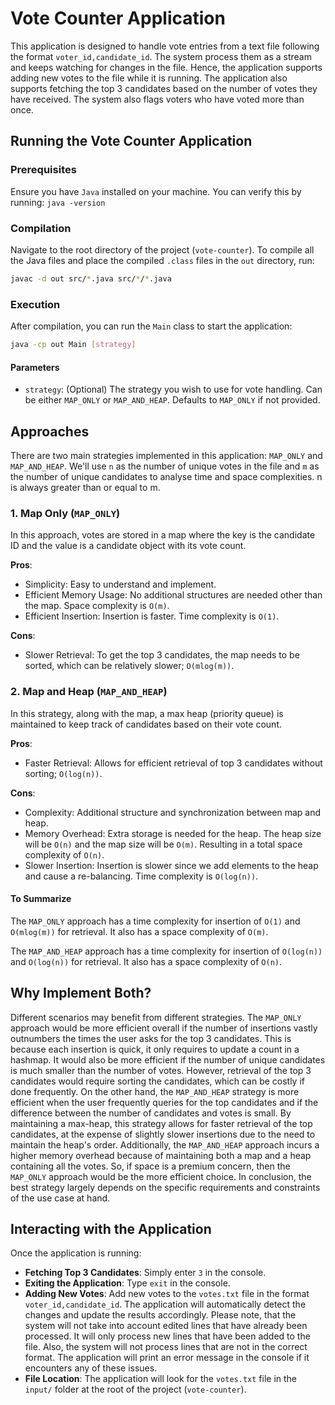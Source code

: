 # Vote Counter Application

This application is designed to handle vote entries from a text file following the format ```voter_id,candidate_id```. The system process them as a stream and keeps watching for changes in the file. Hence, the application supports adding new votes to the file while it is running. The application also supports fetching the top 3 candidates based on the number of votes they have received. The system also flags voters who have voted more than once.

## Running the Vote Counter Application

### Prerequisites

Ensure you have `Java` installed on your machine. You can verify this by running: ```java -version```

### Compilation

Navigate to the root directory of the project (`vote-counter`). To compile all the Java files and place the compiled `.class` files in the `out` directory, run:

``` bash
javac -d out src/*.java src/*/*.java
```

### Execution

After compilation, you can run the `Main` class to start the application:

```bash
java -cp out Main [strategy]
```

#### Parameters

- `strategy`: (Optional) The strategy you wish to use for vote handling. Can be either `MAP_ONLY` or `MAP_AND_HEAP`. Defaults to `MAP_ONLY` if not provided.

## Approaches

There are two main strategies implemented in this application: `MAP_ONLY` and `MAP_AND_HEAP`. We'll use `n` as the number of unique votes in the file and `m` as the number of unique candidates to analyse time and space complexities. n is always greater than or equal to m.

### 1. Map Only (`MAP_ONLY`)

In this approach, votes are stored in a map where the key is the candidate ID and the value is a candidate object with its vote count.

**Pros**:

- Simplicity: Easy to understand and implement.
- Efficient Memory Usage: No additional structures are needed other than the map. Space complexity is `O(m)`.
- Efficient Insertion: Insertion is faster. Time complexity is `O(1)`.

**Cons**:

- Slower Retrieval: To get the top 3 candidates, the map needs to be sorted, which can be relatively slower; `O(mlog(m))`.

### 2. Map and Heap (`MAP_AND_HEAP`)

In this strategy, along with the map, a max heap (priority queue) is maintained to keep track of candidates based on their vote count.

**Pros**:

- Faster Retrieval: Allows for efficient retrieval of top 3 candidates without sorting; `O(log(n))`.
  
**Cons**:

- Complexity: Additional structure and synchronization between map and heap.
- Memory Overhead: Extra storage is needed for the heap. The heap size will be `O(n)` and the map size will be `O(m)`. Resulting in a total space complexity of `O(n)`.
- Slower Insertion: Insertion is slower since we add elements to the heap and cause a re-balancing. Time complexity is `O(log(n))`.

#### To Summarize

The `MAP_ONLY` approach has a time complexity for insertion of `O(1)` and `O(mlog(m))` for retrieval. It also has a space complexity of `O(m)`.

The `MAP_AND_HEAP` approach has a time complexity for insertion of `O(log(n))` and `O(log(n))` for retrieval. It also has a space complexity of `O(n)`.

## Why Implement Both?

Different scenarios may benefit from different strategies. The `MAP_ONLY` approach would be more efficient overall if the number of insertions vastly outnumbers the times the user asks for the top 3 candidates. This is because each insertion is quick, it only requires to update a count in a hashmap. It would also be more efficient if the number of unique candidates is much smaller than the number of votes. However, retrieval of the top 3 candidates would require sorting the candidates, which can be costly if done frequently. On the other hand, the `MAP_AND_HEAP` strategy is more efficient when the user frequently queries for the top candidates and if the difference between the number of candidates and votes is small. By maintaining a max-heap, this strategy allows for faster retrieval of the top candidates, at the expense of slightly slower insertions due to the need to maintain the heap's order. Additionally, the `MAP_AND_HEAP` approach incurs a higher memory overhead because of maintaining both a map and a heap containing all the votes. So, if space is a premium concern, then the `MAP_ONLY` approach would be the more efficient choice. In conclusion, the best strategy largely depends on the specific requirements and constraints of the use case at hand.

## Interacting with the Application

Once the application is running:

- **Fetching Top 3 Candidates**: Simply enter `3` in the console.
- **Exiting the Application**: Type `exit` in the console.
- **Adding New Votes**: Add new votes to the `votes.txt` file in the format `voter_id,candidate_id`. The application will automatically detect the changes and update the results accordingly. Please note, that the system will not take into account edited lines that have already been processed. It will only process new lines that have been added to the file. Also, the system will not process lines that are not in the correct format. The application will print an error message in the console if it encounters any of these issues.
- **File Location**: The application will look for the `votes.txt` file in the `input/` folder at the root of the project (`vote-counter`).
